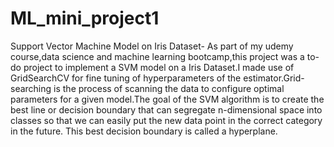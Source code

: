 # ML_mini_project1
Support Vector Machine Model on Iris Dataset-
As part of my udemy course,data science and machine learning bootcamp,this project was a to-do project to implement a SVM model on a 
Iris Dataset.I made use of GridSearchCV for fine tuning of hyperparameters of the estimator.Grid-searching is the process of scanning the data to configure optimal parameters for a given model.The goal of the SVM algorithm is to create the best line or decision boundary that can segregate n-dimensional space into classes so that we can easily put the new data point in the correct category in the future. This best decision boundary is called a hyperplane.
